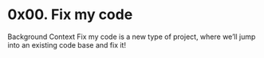 # 0x00. Fix my code

Background Context
Fix my code is a new type of project, where we’ll jump into an existing code base and fix it!
